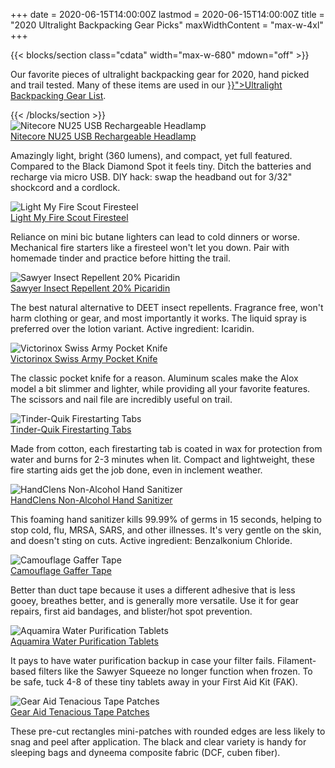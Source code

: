 +++
date = 2020-06-15T14:00:00Z
lastmod = 2020-06-15T14:00:00Z
title = "2020 Ultralight Backpacking Gear Picks"
maxWidthContent = "max-w-4xl"
+++

{{< blocks/section class="cdata" width="max-w-680" mdown="off" >}}
<p class="lead">Our favorite pieces of ultralight backpacking gear for 2020, hand picked and trail tested. Many of these items are used in our <a href="{{< relref "ultralight-backpacking-gear-list" >}}">Ultralight Backpacking Gear List</a>.</p>
{{< /blocks/section >}}

<div class="flex flex-wrap justify-between">
  <div class="card">
    <img src="/img/nitecore-nu25-rechargeable-headlamp.jpg" alt="Nitecore NU25 USB Rechargeable Headlamp">
    <div class="px-6 py-4">
      <div class="text-xl mb-2">
        <a class="link stretched-link" rel="nofollow" href="https://www.amazon.com/dp/B0785TM5SX/?tag=ltrl-20">Nitecore NU25 USB Rechargeable Headlamp</a>
      </div>
      <p class="text-gray-700 text-base">Amazingly light, bright (360 lumens), and compact, yet full featured. Compared to the Black Diamond Spot it feels tiny. Ditch the batteries and recharge via micro USB. DIY hack: swap the headband out for 3/32" shockcord and a cordlock.</p>
    </div>
  </div>

  <div class="card">
    <img src="/img/light-my-fire-scout-firesteel.jpg" alt="Light My Fire Scout Firesteel">
    <div class="px-6 py-4">
      <div class="text-xl mb-2">
        <a class="link stretched-link" rel="nofollow" href="https://www.amazon.com/dp/B00440VJMU/?tag=ltrl-20">Light My Fire Scout Firesteel</a>
      </div>
      <p class="text-gray-700 text-base">Reliance on mini bic butane lighters can lead to cold dinners or worse. Mechanical fire starters like a firesteel won't let you down. Pair with homemade tinder and practice before hitting the trail.</p>
    </div>
  </div>

  <div class="card">
    <img src="/img/sawyer-insect-repellent-picaridin.jpg" alt="Sawyer Insect Repellent 20% Picaridin">
    <div class="px-6 py-4">
      <div class="text-xl mb-2">
        <a class="link stretched-link" rel="nofollow" href="https://www.amazon.com/dp/B002CMOM3U/?tag=ltrl-20">Sawyer Insect Repellent 20% Picaridin</a>
      </div>
      <p class="text-gray-700 text-base">The best natural alternative to DEET insect repellents. Fragrance free, won't harm clothing or gear, and most importantly it works. The liquid spray is preferred over the lotion variant. Active ingredient: Icaridin.</p>
    </div>
  </div>

  <div class="card">
    <img src="/img/victorinox-swiss-army-pocket-knife.jpg" alt="Victorinox Swiss Army Pocket Knife">
    <div class="px-6 py-4">
      <div class="text-xl mb-2">
        <a class="link stretched-link" rel="nofollow" href="https://www.amazon.com/dp/B0014YK236/?tag=ltrl-20">Victorinox Swiss Army Pocket Knife</a>
      </div>
      <p class="text-gray-700 text-base">The classic pocket knife for a reason. Aluminum scales make the Alox model a bit slimmer and lighter, while providing all your favorite features. The scissors and nail file are incredibly useful on trail.</p>
    </div>
  </div>

  <div class="card">
    <img src="/img/tinder-quik-firestarting-tabs.jpg" alt="Tinder-Quik Firestarting Tabs">
    <div class="px-6 py-4">
      <div class="text-xl mb-2">
        <a class="link stretched-link" rel="nofollow" href="https://www.amazon.com/dp/B00US31V20/?tag=ltrl-20">Tinder-Quik Firestarting Tabs</a>
      </div>
      <p class="text-gray-700 text-base">Made from cotton, each firestarting tab is coated in wax for protection from water and burns for 2-3 minutes when lit. Compact and lightweight, these fire starting aids get the job done, even in inclement weather.</p>
    </div>
  </div>

  <div class="card">
    <img src="/img/handclens-non-alcohol-hand-sanitizer.jpg" alt="HandClens Non-Alcohol Hand Sanitizer">
    <div class="px-6 py-4">
      <div class="text-xl mb-2">
        <a class="link stretched-link" rel="nofollow" href="https://www.amazon.com/dp/B002MDHMMW/?tag=ltrl-20">HandClens Non-Alcohol Hand Sanitizer</a>
      </div>
      <p class="text-gray-700 text-base">This foaming hand sanitizer kills 99.99% of germs in 15 seconds, helping to stop cold, flu, MRSA, SARS, and other illnesses. It's very gentle on the skin, and doesn't sting on cuts. Active ingredient: Benzalkonium Chloride.</p>
    </div>
  </div>

  <div class="card">
    <img src="/img/camouflage-gaffer-tape.jpg" alt="Camouflage Gaffer Tape">
    <div class="px-6 py-4">
      <div class="text-xl mb-2">
        <a class="link stretched-link" rel="nofollow" href="https://www.amazon.com/dp/B06ZZ6LL74/?tag=ltrl-20">Camouflage Gaffer Tape</a>
      </div>
      <p class="text-gray-700 text-base">Better than duct tape because it uses a different adhesive that is less gooey, breathes better, and is generally more versatile. Use it for gear repairs, first aid bandages, and blister/hot spot prevention.</p>
    </div>
  </div>

  <div class="card">
    <img src="/img/aquamira-water-purification-tablets.jpg" alt="Aquamira Water Purification Tablets">
    <div class="px-6 py-4">
      <div class="text-xl mb-2">
        <a class="link stretched-link" rel="nofollow" href="https://www.amazon.com/dp/B0016A8ODI/?tag=ltrl-20">Aquamira Water Purification Tablets</a>
      </div>
      <p class="text-gray-700 text-base">It pays to have water purification backup in case your filter fails. Filament-based filters like the Sawyer Squeeze no longer function when frozen. To be safe, tuck 4-8 of these tiny tablets away in your First Aid Kit (FAK).</p>
    </div>
  </div>

  <div class="card">
    <img src="/img/gear-aid-tenacious-tape-patches.jpg" alt="Gear Aid Tenacious Tape Patches">
    <div class="px-6 py-4">
      <div class="text-xl mb-2">
        <a class="link stretched-link" rel="nofollow" href="https://www.amazon.com/dp/B00UTK466U/?tag=ltrl-20">Gear Aid Tenacious Tape Patches</a>
      </div>
      <p class="text-gray-700 text-base">These pre-cut rectangles mini-patches with rounded edges are less likely to snag and peel after application. The black and clear variety is handy for sleeping bags and dyneema composite fabric (DCF, cuben fiber).</p>
    </div>
  </div>
</div>
